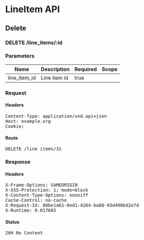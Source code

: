 # LineItem API

## Delete

### DELETE /line_items/:id

### Parameters

| Name | Description | Required | Scope |
|------|-------------|----------|-------|
| line_item_id | Line item id | true |  |

### Request

#### Headers

<pre>Content-Type: application/vnd.api+json
Host: example.org
Cookie: </pre>

#### Route

<pre>DELETE /line_items/31</pre>

### Response

#### Headers

<pre>X-Frame-Options: SAMEORIGIN
X-XSS-Protection: 1; mode=block
X-Content-Type-Options: nosniff
Cache-Control: no-cache
X-Request-Id: 86be1a61-0ed1-4264-ba88-93d498bd2e7d
X-Runtime: 0.017665</pre>

#### Status

<pre>204 No Content</pre>

